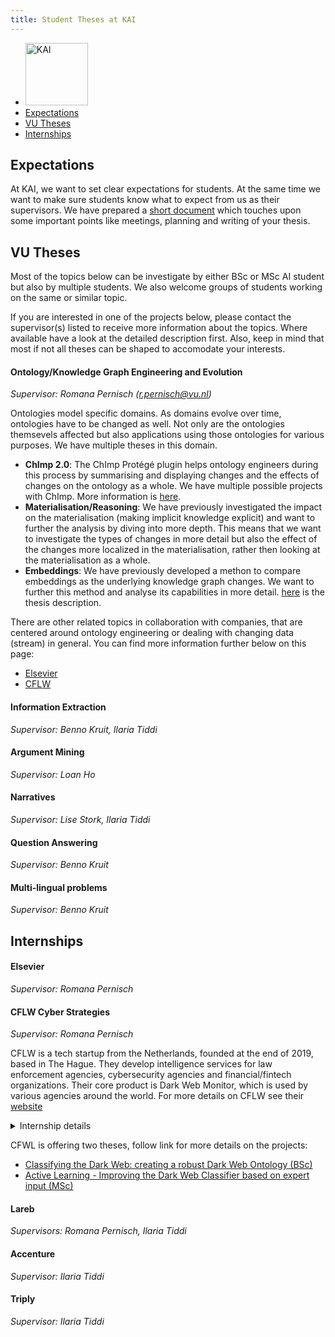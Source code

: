 ```yaml
---
title: Student Theses at KAI
---
```


<nav><ul>
<li class="home"><a href="/"> <img src="../../images/logos/KAI_logo_small_transp.png" alt="KAI" width="100"/></a></li>
<li><a href="supervision_guidlines">Expectations</a></li>
<li><a href="#internal">VU Theses</a></li>
 <li><a href="#internships">Internships</a></li>
 </ul></nav>

## Expectations
At KAI, we want to set clear expectations for students. At the same time we want to make sure students know what to expect from us as their supervisors. We have prepared a <a href="supervision_guidlines">short document</a> which touches upon some important points like meetings, planning and writing of your thesis. 

## VU Theses

Most of the topics below can be investigate by either BSc or MSc AI student but also by multiple students. We also welcome groups of students working on the same or similar topic. 

If you are interested in one of the projects below, please contact the supervisor(s) listed to receive more information about the topics. Where available have a look at the detailed description first. Also, keep in mind that most if not all theses can be shaped to accomodate your interests.

#### Ontology/Knowledge Graph Engineering and Evolution
*Supervisor: Romana Pernisch (r.pernisch@vu.nl)*

Ontologies model specific domains. As domains evolve over time, ontologies have to be changed as well. Not only are the ontologies themsevels affected but also applications using those ontologies for various purposes. We have multiple theses in this domain.
- **ChImp 2.0**: The ChImp Protégé plugin helps ontology engineers during this process by summarising and displaying changes and the effects of changes on the ontology as a whole. We have multiple possible projects with ChImp. More information is <a href='RP_chimp'>here</a>.
- **Materialisation/Reasoning**: We have previously investigated the impact on the materialisation (making implicit knowledge explicit) and want to further the analysis by diving into more depth. This means that we want to investigate the types of changes in more detail but also the effect of the changes more localized in the materialisation, rather then looking at the materialisation as a whole.
- **Embeddings**: We have previously developed a methon to compare embeddings as the underlying knowledge graph changes. We want to further this method and analyse its capabilities in more detail. <a href='RP_eri'>here</a> is the thesis description.

There are other related topics in collaboration with companies, that are centered around ontology engineering or dealing with changing data (stream) in general. You can find more information further below on this page:
- <a href='#elsevier'>Elsevier</a>
- <a href='#cflw'>CFLW</a>

#### Information Extraction
*Supervisor: Benno Kruit, Ilaria Tiddi*

#### Argument Mining
*Supervisor: Loan Ho*

#### Narratives
*Supervisor: Lise Stork, Ilaria Tiddi*

#### Question Answering
*Supervisor: Benno Kruit*

#### Multi-lingual problems
*Supervisor: Benno Kruit*

## Internships

#### Elsevier
*Supervisor: Romana Pernisch*

#### CFLW Cyber Strategies
*Supervisor: Romana Pernisch*

CFLW is a tech startup from the Netherlands, founded at the end of 2019, based in The Hague. They develop intelligence services for law enforcement agencies, cybersecurity agencies and financial/fintech organizations. Their core product is Dark Web Monitor, which is used by various agencies around the world. For more details on CFLW see their <a href="https://cflw.com">website</a>

<details>
<summary>Internship details</summary>

**Requirements:**
- Students are expected to be at the office at least once a week on Thursdays. The CFLW office is at the Hague Security Delta, next to Laan van NOI railway station.
- Students must be technically skilled in computer science, artificial intelligence, digital technologies, forensics or any other related background.
- Students need to be intrinsically motivated to make cyberspace a little bit safer.

**Benefits:**
- Students will receive an internship fee.
- Students will learn how a startup works as they will take part in the company operations.
- They formulate student projects in a way so students can realize a real-world impact on security.

</details>

CFWL is offering two theses, follow link for more details on the projects:
- <a href="cflw_onto">Classifying the Dark Web: creating a robust Dark Web Ontology (BSc)</a>
- <a href="cflw_activelearning">Active Learning - Improving the Dark Web Classifier based on expert input (MSc)</a>

#### Lareb
*Supervisors: Romana Pernisch, Ilaria Tiddi*

#### Accenture
*Supervisor: Ilaria Tiddi*

#### Triply
*Supervisor: Ilaria Tiddi*